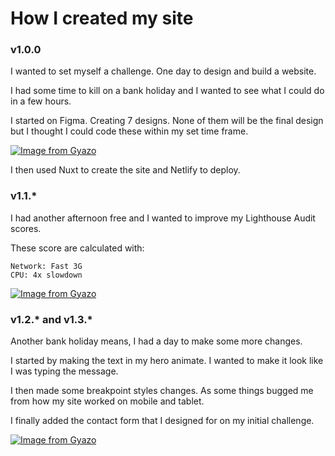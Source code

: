 # How I created my site

### v1.0.0
I wanted to set myself a challenge. One day to design and build a website.

I had some time to kill on a bank holiday and I wanted to see what I could do in a few hours.

I started on Figma. Creating 7 designs. None of them will be the final design but I thought I could code these within my set time frame.

[![Image from Gyazo](https://i.gyazo.com/7a03b42c3d226e79608e278b5897fe53.png)](https://gyazo.com/7a03b42c3d226e79608e278b5897fe53)

I then used Nuxt to create the site and Netlify to deploy.

### v1.1.*
I had another afternoon free and I wanted to improve my Lighthouse Audit scores.

These score are calculated with:

```
Network: Fast 3G
CPU: 4x slowdown
```

[![Image from Gyazo](https://i.gyazo.com/5624cf5d3805e3861d1b96608c11fbcc.png)](https://gyazo.com/5624cf5d3805e3861d1b96608c11fbcc)

### v1.2.* and v1.3.*
Another bank holiday means, I had a day to make some more changes.

I started by making the text in my hero animate. I wanted to make it look like I was typing the message.

I then made some breakpoint styles changes. As some things bugged me from how my site worked on mobile and tablet.

I finally added the contact form that I designed for on my initial challenge.

[![Image from Gyazo](https://i.gyazo.com/828813f626e979d9ba5477d02d4ac44e.png)](https://gyazo.com/828813f626e979d9ba5477d02d4ac44e)
